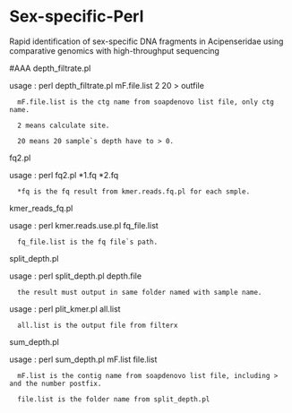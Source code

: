 # Sex-specific-Perl
Rapid identification of sex-specific DNA fragments in Acipenseridae using comparative genomics with high-throughput sequencing

#AAA
   depth_filtrate.pl
   
   usage : perl depth_filtrate.pl mF.file.list 2 20 > outfile
   
      mF.file.list is the ctg name from soapdenovo list file, only ctg name.
      
      2 means calculate site.
      
      20 means 20 sample`s depth have to > 0.
     
     
   fq2.pl
   
   usage : perl fq2.pl *1.fq *2.fq
   
      *fq is the fq result from kmer.reads.fq.pl for each smple.
      
      
   kmer_reads_fq.pl
   
   usage : perl kmer.reads.use.pl fq_file.list
   
      fq_file.list is the fq file`s path.
      
      
   split_depth.pl
   
   usage : perl split_depth.pl depth.file
   
      the result must output in same folder named with sample name.
      
      
   usage : perl plit_kmer.pl all.list 
   
      all.list is the output file from filterx
      
      
   sum_depth.pl
   
   usage : perl sum_depth.pl mF.list file.list
   
      mF.list is the contig name from soapdenovo list file, including > and the number postfix.
      
      file.list is the folder name from split_depth.pl
     
